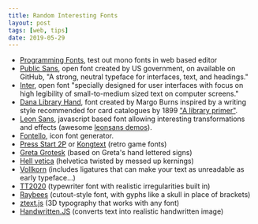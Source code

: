 ```yaml
---
title: Random Interesting Fonts
layout: post
tags: [web, tips]
date: 2019-05-29
---
```


- [Programming Fonts](https://app.programmingfonts.org/), test out mono fonts in web based editor
- [Public Sans](https://public-sans.digital.gov/), open font created by US government, on available on GitHub, "A strong, neutral typeface for interfaces, text, and headings."
- [Inter](https://rsms.me/inter/), open font "specially designed for user interfaces with focus on high legibility of small-to-medium sized text on computer screens."
- [Dana Library Hand](http://www.margoburns.com/fonts/DanaLibraryHand/), font created by Margo Burns inspired by a writing style recommended for card catalogues by 1899 ["A library primer"](https://archive.org/details/primerlibrary00danarich/page/n8).
- [Leon Sans](https://github.com/cmiscm/leonsans), javascript based font allowing interesting transformations and effects (awesome [leonsans demos](https://leon-kim.com/examples/)).
- [Fontello](http://fontello.com/), icon font generator.
- [Press Start 2P](https://fonts.google.com/specimen/Press+Start+2P) or [Kongtext](https://www.dafont.com/kongtext.font) (retro game fonts)
- [Greta Grotesk](https://boingboing.net/2019/10/17/how-dare-you-2.html) (based on Greta's hand lettered signs)
- [Hell vetica](https://hellveticafont.com/) (helvetica twisted by messed up kernings)
- [Vollkorn](http://vollkorn-typeface.com/) (includes ligatures that can make your text as unreadable as early typeface...)
- [TT2020](https://ctrlcctrlv.github.io/TT2020/) (typewriter font with realistic irregularities built in)
- [Raybees](https://vole.wtf/raybees-font/) (cutout-style font, with gyphs like a skull in place of brackets)
- [ztext.js](https://bennettfeely.com/ztext/) (3D typography that works with any font)
- [Handwritten.JS](https://github.com/alias-rahil/handwritten.js) (converts text into realistic handwritten image)
